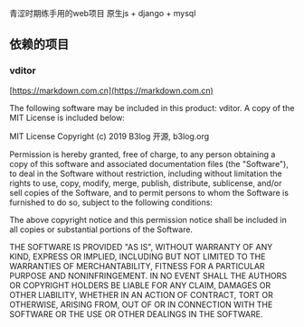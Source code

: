 青涩时期练手用的web项目
原生js + django + mysql

## 依赖的项目
### vditor 
[https://markdown.com.cn](https://markdown.com.cn)

The following software may be included in this product: vditor. A copy of the MIT License is included below:

MIT License
Copyright (c) 2019 B3log 开源, b3log.org

Permission is hereby granted, free of charge, to any person obtaining a copy
of this software and associated documentation files (the "Software"), to deal
in the Software without restriction, including without limitation the rights
to use, copy, modify, merge, publish, distribute, sublicense, and/or sell
copies of the Software, and to permit persons to whom the Software is
furnished to do so, subject to the following conditions:

The above copyright notice and this permission notice shall be included in all
copies or substantial portions of the Software.

THE SOFTWARE IS PROVIDED "AS IS", WITHOUT WARRANTY OF ANY KIND, EXPRESS OR
IMPLIED, INCLUDING BUT NOT LIMITED TO THE WARRANTIES OF MERCHANTABILITY,
FITNESS FOR A PARTICULAR PURPOSE AND NONINFRINGEMENT. IN NO EVENT SHALL THE
AUTHORS OR COPYRIGHT HOLDERS BE LIABLE FOR ANY CLAIM, DAMAGES OR OTHER
LIABILITY, WHETHER IN AN ACTION OF CONTRACT, TORT OR OTHERWISE, ARISING FROM,
OUT OF OR IN CONNECTION WITH THE SOFTWARE OR THE USE OR OTHER DEALINGS IN THE
SOFTWARE.
